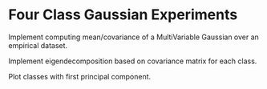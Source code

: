 # Four Class Gaussian Experiments

Implement computing mean/covariance of a MultiVariable Gaussian
over an empirical dataset.

Implement eigendecomposition based on covariance matrix for each class.

Plot classes with first principal component.